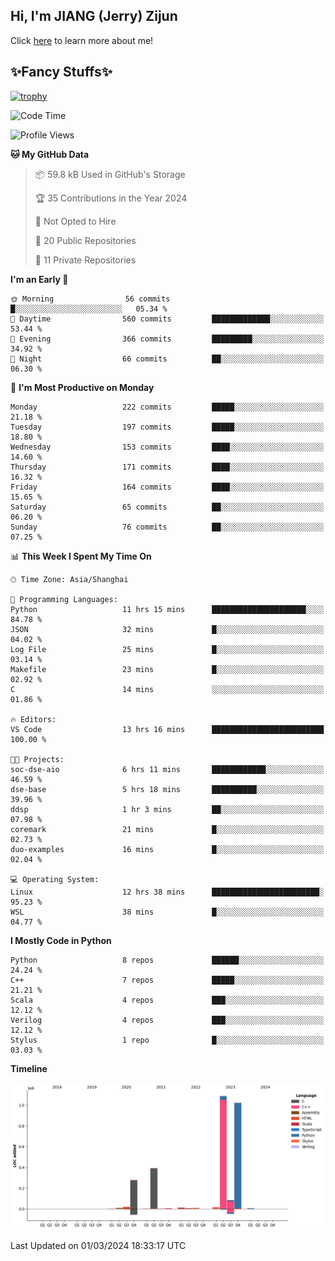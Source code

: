 ## Hi, I'm JIANG (Jerry) Zijun

Click [here](https://jzjerry.github.io/about/) to learn more about me!

## ✨Fancy Stuffs✨
[![trophy](https://github-profile-trophy.vercel.app/?username=jzjerry&theme=onedark)](https://github.com/ryo-ma/github-profile-trophy)
<!--START_SECTION:waka-->
![Code Time](http://img.shields.io/badge/Code%20Time-275%20hrs%2021%20mins-blue)

![Profile Views](http://img.shields.io/badge/Profile%20Views-1-blue)

**🐱 My GitHub Data** 

> 📦 59.8 kB Used in GitHub's Storage 
 > 
> 🏆 35 Contributions in the Year 2024
 > 
> 🚫 Not Opted to Hire
 > 
> 📜 20 Public Repositories 
 > 
> 🔑 11 Private Repositories 
 > 
**I'm an Early 🐤** 

```text
🌞 Morning                56 commits          █░░░░░░░░░░░░░░░░░░░░░░░░   05.34 % 
🌆 Daytime                560 commits         █████████████░░░░░░░░░░░░   53.44 % 
🌃 Evening                366 commits         █████████░░░░░░░░░░░░░░░░   34.92 % 
🌙 Night                  66 commits          ██░░░░░░░░░░░░░░░░░░░░░░░   06.30 % 
```
📅 **I'm Most Productive on Monday** 

```text
Monday                   222 commits         █████░░░░░░░░░░░░░░░░░░░░   21.18 % 
Tuesday                  197 commits         █████░░░░░░░░░░░░░░░░░░░░   18.80 % 
Wednesday                153 commits         ████░░░░░░░░░░░░░░░░░░░░░   14.60 % 
Thursday                 171 commits         ████░░░░░░░░░░░░░░░░░░░░░   16.32 % 
Friday                   164 commits         ████░░░░░░░░░░░░░░░░░░░░░   15.65 % 
Saturday                 65 commits          ██░░░░░░░░░░░░░░░░░░░░░░░   06.20 % 
Sunday                   76 commits          ██░░░░░░░░░░░░░░░░░░░░░░░   07.25 % 
```


📊 **This Week I Spent My Time On** 

```text
🕑︎ Time Zone: Asia/Shanghai

💬 Programming Languages: 
Python                   11 hrs 15 mins      █████████████████████░░░░   84.78 % 
JSON                     32 mins             █░░░░░░░░░░░░░░░░░░░░░░░░   04.02 % 
Log File                 25 mins             █░░░░░░░░░░░░░░░░░░░░░░░░   03.14 % 
Makefile                 23 mins             █░░░░░░░░░░░░░░░░░░░░░░░░   02.92 % 
C                        14 mins             ░░░░░░░░░░░░░░░░░░░░░░░░░   01.86 % 

🔥 Editors: 
VS Code                  13 hrs 16 mins      █████████████████████████   100.00 % 

🐱‍💻 Projects: 
soc-dse-aio              6 hrs 11 mins       ████████████░░░░░░░░░░░░░   46.59 % 
dse-base                 5 hrs 18 mins       ██████████░░░░░░░░░░░░░░░   39.96 % 
ddsp                     1 hr 3 mins         ██░░░░░░░░░░░░░░░░░░░░░░░   07.98 % 
coremark                 21 mins             █░░░░░░░░░░░░░░░░░░░░░░░░   02.73 % 
duo-examples             16 mins             █░░░░░░░░░░░░░░░░░░░░░░░░   02.04 % 

💻 Operating System: 
Linux                    12 hrs 38 mins      ████████████████████████░   95.23 % 
WSL                      38 mins             █░░░░░░░░░░░░░░░░░░░░░░░░   04.77 % 
```

**I Mostly Code in Python** 

```text
Python                   8 repos             ██████░░░░░░░░░░░░░░░░░░░   24.24 % 
C++                      7 repos             █████░░░░░░░░░░░░░░░░░░░░   21.21 % 
Scala                    4 repos             ███░░░░░░░░░░░░░░░░░░░░░░   12.12 % 
Verilog                  4 repos             ███░░░░░░░░░░░░░░░░░░░░░░   12.12 % 
Stylus                   1 repo              █░░░░░░░░░░░░░░░░░░░░░░░░   03.03 % 
```



**Timeline**

![Lines of Code chart](https://raw.githubusercontent.com/Jzjerry/Jzjerry/main/assets/bar_graph.png)


 Last Updated on 01/03/2024 18:33:17 UTC
<!--END_SECTION:waka-->
